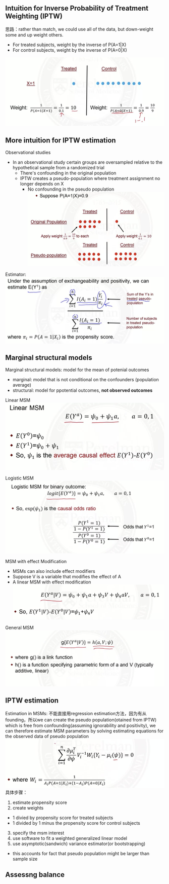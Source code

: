 ## Intuition for Inverse Probability of Treatment Weighting (IPTW)
思路：rather than match, we could use all of the data, but down-weight some and up weight others.
- For treated subjects, weight by the inverse of P(A=1|X)
- For control subjects, weight by the inverse of P(A=0|X)

![image](/pictures/weights.png)
## More intuition for IPTW estimation
Observational studies
- In an observational study certain groups are oversampled relative to the hypothetical sample from a randomized trial
  - There's confounding in the original population
  - IPTW creates a pseudo-population where treatment assignment no longer depends on X
    - No confounding in the pseudo population
![image](/pictures/pseudo_population.png)

Estimator: 
![image](/pictures/estimator.png)

## Marginal structural models
Marginal structural models: model for the mean of potenial outcomes
- marginal: model that is not conditional on the confounders (population average)
- structural: model for ppotential outcomes, **not observed outcomes**

Linear MSM
![image](/pictures/linear_msm.png)

Logistic MSM
![image](/pictures/logistic_msm.png)

MSM with effect Modification
- MSMs can also include effect modifiers
- Suppose V is a variable that modifies the effect of A
- A linear MSM with effect modification
![image](/pictures/msm_effect_modification.png)

General MSM
![image](/pictures/general_msm.png)

## IPTW estimation
Estimation in MSMs: 不能直接用regression estimation方法，因为有从founding，所以we can create the pseudo population(otained from IPTW) which is free from confounding(assuming ignorability and positivity), we can therefore estimate MSM parameters by solving estimating equations for the observed data of pseudo population
![image](/pictures/estimation_msm.png)
具体步骤：
1. estimate propensity score
2. create weights
  - 1 divied by propensity score for treated subjects
  - 1 divided by 1 minus the propensity score for control subjects
3. specify the msm interest
4. use software to fit a weighted generalized linear model
5. use asymptotic(sandwich) variance estimator(or bootstrapping)
  - this accounts for fact that pseudo population might be larger than sample size

## Assessng balance
